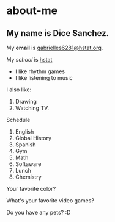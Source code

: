 # about-me
## My name is Dice Sanchez.

My **email** is gabrielles6281@hstat.org.

My _school_ is [hstat](https://www.hstat.org/)

* I like rhythm games
* I like listening to music

I also like:
1. Drawing
2. Watching TV.

Schedule 
1. English
2. Global History 
3. Spanish 
4. Gym 
5. Math
6. Softaware 
7. Lunch 
8. Chemistry 

Your favorite color?

What's your favorite video games?

Do you have any pets? :D

